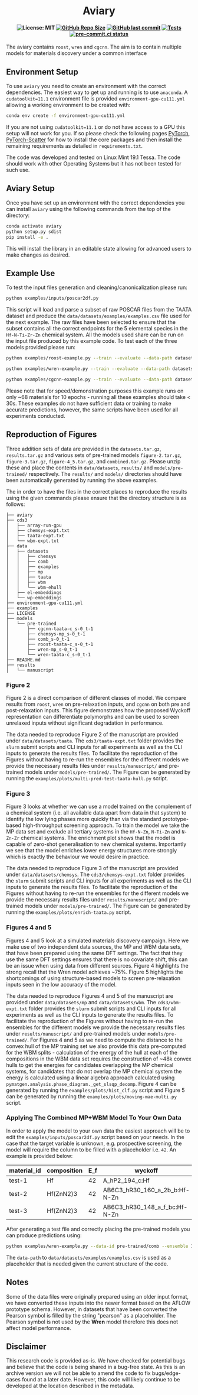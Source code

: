 <h1 align="center">Aviary</h1>

<h4 align="center">

![License: MIT](https://img.shields.io/badge/License-MIT-green.svg)
[![GitHub Repo Size](https://img.shields.io/github/repo-size/comprhys/aviary?label=Repo+Size)](https://github.com/comprhys/aviary/graphs/contributors)
[![GitHub last commit](https://img.shields.io/github/last-commit/comprhys/aviary?label=Last+Commit)](https://github.com/comprhys/aviary/commits)
[![Tests](https://github.com/CompRhys/aviary/workflows/Tests/badge.svg)](https://github.com/CompRhys/aviary/actions)
[![pre-commit.ci status](https://results.pre-commit.ci/badge/github/CompRhys/aviary/main.svg)](https://results.pre-commit.ci/latest/github/CompRhys/aviary/main)

</h4>
  
The aviary contains `roost`, `wren` and `cgcnn`. The aim is to contain multiple models for materials discovery under a common interface

## Environment Setup

To use `aviary` you need to create an environment with the correct dependencies. The easiest way to get up and running is to use `anaconda`.
A `cudatoolkit=11.1` environment file is provided `environment-gpu-cu111.yml` allowing a working environment to be created with:

```bash
conda env create -f environment-gpu-cu111.yml
```

If you are not using `cudatoolkit=11.1` or do not have access to a GPU this setup will not work for you. If so please check the following pages [PyTorch](https://pytorch.org/get-started/locally/), [PyTorch-Scatter](https://pytorch-geometric.readthedocs.io/en/latest/notes/installation.html) for how to install the core packages and then install the remaining requirements as detailed in `requirements.txt`.

The code was developed and tested on Linux Mint 19.1 Tessa. The code should work with other Operating Systems but it has not been tested for such use.

## Aviary Setup

Once you have set up an environment with the correct dependencies you can install `aviary` using the following commands from the top of the directory:

```bash
conda activate aviary
python setup.py sdist
pip install -e .
```

This will install the library in an editable state allowing for advanced users to make changes as desired.

## Example Use

To test the input files generation and cleaning/canonicalization please run:

```sh
python examples/inputs/poscar2df.py
```

This script will load and parse a subset of raw POSCAR files from the TAATA dataset and produce the `data/datasets/examples/examples.csv` file used for the next example.
The raw files have been selected to ensure that the subset contains all the correct endpoints for the 5 elemental species in the `Hf-N-Ti-Zr-Zn` chemical system.
All the models used share can be run on the input file produced by this example code. To test each of the three models provided please run:

```sh
python examples/roost-example.py --train --evaluate --data-path datasets/examples/examples.csv --targets E_f --tasks regression --losses L1 --robust --epoch 10
```
```sh
python examples/wren-example.py --train --evaluate --data-path datasets/examples/examples.csv --targets E_f --tasks regression --losses L1 --robust --epoch 10
```
```sh
python examples/cgcnn-example.py --train --evaluate --data-path datasets/examples/examples.csv --targets E_f --tasks regression --losses L1 --robust --epoch 10
```

Please note that for speed/demonstration purposes this example runs on only ~68 materials for 10 epochs - running all these examples should take < 30s. These examples do not have sufficient data or training to make accurate predictions, however, the same scripts have been used for all experiments conducted.

## Reproduction of Figures

Three addition sets of data are provided in the `datasets.tar.gz`, `results.tar.gz` and various sets of pre-trained models `figure-2.tar.gz`, `figure-3.tar.gz`, `figure-4_5.tar.gz`, and `combined.tar.gz`. Please unzip these and place the contents in `data/datasets`, `results/` and `models/pre-trained/` respectively. The `results/` and `models/` directories should have been automatically generated by running the above examples.

The in order to have the files in the correct places to reproduce the results using the given commands please ensure that the directory structure is as follows:

```
├── aviary
├── cds3
│   ├── array-run-gpu
│   ├── chemsys-expt.txt
│   ├── taata-expt.txt
│   └── wbm-expt.txt
├── data
│   ├── datasets
│   │   ├── chemsys
│   │   ├── comb
│   │   ├── examples
│   │   ├── mp
│   │   ├── taata
│   │   ├── wbm
│   │   └── wbm-ehull
│   ├── el-embeddings
│   └── wp-embeddings
├── environment-gpu-cu111.yml
├── examples
├── LICENSE
├── models
│   └── pre-trained
│       ├── cgcnn-taata-c_s-0_t-1
│       ├── chemsys-mp_s-0_t-1
│       ├── comb_s-0_t-1
│       ├── roost-taata-c_s-0_t-1
│       ├── wren-mp_s-0_t-1
│       └── wren-taata-c_s-0_t-1
├── README.md
├── results
│   └── manuscript
```

### Figure 2

Figure 2 is a direct comparison of different classes of model. We compare results from `roost`, `wren` on pre-relaxation inputs, and `cgcnn` on both pre and post-relaxation inputs. This figure demonstrates how the proposed Wyckoff representation can differentiate polymorphs and can be used to screen unrelaxed inputs without significant degradation in performance.

The data needed to reproduce Figure 2 of the manuscript are provided under `data/datasets/taata`.
The `cds3/taata-expt.txt` folder provides the `slurm` submit scripts and CLI inputs for all experiments as well as the CLI inputs to generate the results files.
To facilitate the reproduction of the Figures without having to re-run the ensembles for the different models we provide the necessary results files under `results/manuscript/` and pre-trained models under `models/pre-trained/`.
The Figure can be generated by running the `examples/plots/multi-pred-test-taata-hull.py` script.

### Figure 3

Figure 3 looks at whether we can use a model trained on the complement of a chemical system (i.e. all available data apart from data in that system) to identify the low lying phases more quickly than via the standard prototype-based high-throughput screening approach. To train the model we take the MP data set and exclude all tertiary systems in the `Hf-N-Zn`, `N-Ti-Zn` and `N-Zn-Zr` chemical systems. The enrichment plot shows that the model is capable of zero-shot generalisation to new chemical systems. Importantly we see that the model enriches lower energy structures more strongly which is exactly the behaviour we would desire in practice.

The data needed to reproduce Figure 3 of the manuscript are provided under `data/datasets/chemsys`.
The `cds3/chemsys-expt.txt` folder provides the `slurm` submit scripts and CLI inputs for all experiments as well as the CLI inputs to generate the results files.
To facilitate the reproduction of the Figures without having to re-run the ensembles for the different models we provide the necessary results files under `results/manuscript/` and pre-trained models under `models/pre-trained/`.
The Figure can be generated by running the `examples/plots/enrich-taata.py` script.

### Figures 4 and 5

Figures 4 and 5 look at a simulated materials discovery campaign. Here we make use of two independent data sources, the MP and WBM data sets, that have been prepared using the same DFT settings. The fact that they use the same DFT settings ensures that there is no covariate shift, this can be an issue when using data from different sources. Figure 4 highlights the strong recall that the Wren model achieves ~75%. Figure 5 highlights the shortcomings of using structure-based models to screen pre-relaxation inputs seen in the low accuracy of the model.

The data needed to reproduce Figures 4 and 5 of the manuscript are provided under `data/datasets/mp` and `data/datasets/wbm`.
The `cds3/wbm-expt.txt` folder provides the `slurm` submit scripts and CLI inputs for all experiments as well as the CLI inputs to generate the results files.
To facilitate the reproduction of the Figures without having to re-run the ensembles for the different models we provide the necessary results files under `results/manuscript/` and pre-trained models under `models/pre-trained/`.
For Figures 4 and 5 as we need to compute the distance to the convex hull of the MP training set we also provide this data pre-computed for the WBM splits - calculation of the energy of the hull at each of the compositions in the WBM data set requires the construction of ~48k convex hulls to get the energies for candidates overlapping the MP chemical systems, for candidates that do not overlap the MP chemical system the energy is calculated using a linear algebra approach calculated using `pymatgen.analysis.phase_diagram._get_slsqp_decomp`.
Figure 4 can be generated by running the `examples/plots/hist_clf.py` script and Figure 5 can be generated by running the `examples/plots/moving-mae-multi.py` script.

### Applying The Combined MP+WBM Model To Your Own Data

In order to apply the model to your own data the easiest approach will be to edit the `examples/inputs/poscar2df.py` script based on your needs. In the case that the target variable is unknown, e.g. prospective screening, the model will require the column to be filled with a placeholder i.e. `42`. An example is provided below:

|material_id|composition|E_f|wyckoff                       |
|-----------|-----------|---|------------------------------|
|test-1     |Hf         |42 |A_hP2_194_c:Hf                |
|test-2     |Hf(ZnN2)3  |42 |AB6C3_hR30_160_a_2b_b:Hf-N-Zn |
|test-3     |Hf(ZnN2)3  |42 |AB6C3_hR30_148_a_f_bc:Hf-N-Zn |

After generating a test file and correctly placing the pre-trained models you can produce predictions using:

```sh
python examples/wren-example.py --data-id pre-trained/comb --ensemble 10 --evaluate --data-path data/datasets/examples/examples.csv --test-path <path/to/your/input.csv> --targets E_f --tasks regression --losses L1 --robust
```

The `data-path` to `data/datasets/examples/examples.csv` is used as a placeholder that is needed given the current structure of the code.

## Notes

Some of the data files were originally prepared using an older input format, we have converted these inputs into the newer format based on the AFLOW prototype schema. However, in datasets that have been converted the Pearson symbol is filled by the string "pearson" as a placeholder. The Pearson symbol is not used by the __Wren__ model therefore this does not affect model performance.

## Disclaimer

This research code is provided as-is. We have checked for potential bugs and believe that the code is being shared in a bug-free state. As this is an archive version we will not be able to amend the code to fix bugs/edge-cases found at a later date. However, this code will likely continue to be developed at the location described in the metadata.
